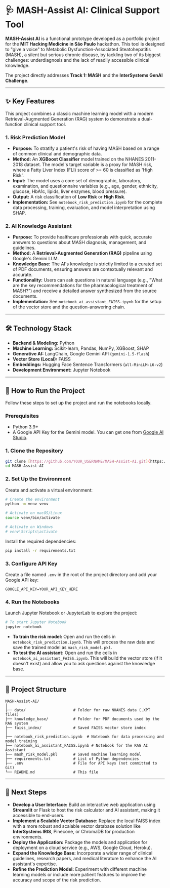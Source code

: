 # 🩺 MASH-Assist AI: Clinical Support Tool

**MASH-Assist AI** is a functional prototype developed as a portfolio project for the **MIT Hacking Medicine in São Paulo** hackathon. This tool is designed to "give a voice" to Metabolic Dysfunction-Associated Steatohepatitis (MASH), a silent but serious chronic disease, by tackling two of its biggest challenges: underdiagnosis and the lack of readily accessible clinical knowledge.

The project directly addresses **Track 1: MASH** and the **InterSystems GenAI Challenge**.

---

## ✨ Key Features

This project combines a classic machine learning model with a modern Retrieval-Augmented Generation (RAG) system to demonstrate a dual-function clinical support tool.

### 1. Risk Prediction Model
-   **Purpose:** To stratify a patient's risk of having MASH based on a range of common clinical and demographic data.
-   **Method:** An **XGBoost Classifier** model trained on the NHANES 2011-2018 dataset. The model's target variable is a proxy for MASH risk, where a Fatty Liver Index (FLI) score of >= 60 is classified as 'High Risk'.
-   **Input:** The model uses a core set of demographic, laboratory, examination, and questionnaire variables (e.g., age, gender, ethnicity, glucose, HbA1c, lipids, liver enzymes, blood pressure).
-   **Output:** A risk classification of **Low Risk** or **High Risk**.
-   **Implementation:** See `notebook_risk_prediction.ipynb` for the complete data processing, training, evaluation, and model interpretation using SHAP.

### 2. AI Knowledge Assistant
-   **Purpose:** To provide healthcare professionals with quick, accurate answers to questions about MASH diagnosis, management, and guidelines.
-   **Method:** A **Retrieval-Augmented Generation (RAG)** pipeline using Google's Gemini LLM.
-   **Knowledge Base:** The AI's knowledge is strictly limited to a curated set of PDF documents, ensuring answers are contextually relevant and accurate.
-   **Functionality:** Users can ask questions in natural language (e.g., "What are the key recommendations for the pharmacological treatment of MASH?") and receive a detailed answer synthesized from the source documents.
-   **Implementation:** See `notebook_ai_assistant_FAISS.ipynb` for the setup of the vector store and the question-answering chain.

---

## 🛠️ Technology Stack

-   **Backend & Modeling:** Python
-   **Machine Learning:** Scikit-learn, Pandas, NumPy, XGBoost, SHAP
-   **Generative AI:** LangChain, Google Gemini API (`gemini-1.5-flash`)
-   **Vector Store (Local):** FAISS
-   **Embeddings:** Hugging Face Sentence Transformers (`all-MiniLM-L6-v2`)
-   **Development Environment:** Jupyter Notebook

---

## 🚀 How to Run the Project

Follow these steps to set up the project and run the notebooks locally.

### Prerequisites

-   Python 3.9+
-   A Google API Key for the Gemini model. You can get one from [Google AI Studio](https://aistudio.google.com/).

### 1. Clone the Repository

```bash
git clone [https://github.com/YOUR_USERNAME/MASH-Assist-AI.git](https://github.com/YOUR_USERNAME/MASH-Assist-AI.git)
cd MASH-Assist-AI
```

### 2. Set Up the Environment

Create and activate a virtual environment:

```bash
# Create the environment
python -m venv venv

# Activate on macOS/Linux
source venv/bin/activate

# Activate on Windows
# venv\Scripts\activate
```

Install the required dependencies:

```bash
pip install -r requirements.txt
```

### 3. Configure API Key

Create a file named `.env` in the root of the project directory and add your Google API key:

```
GOOGLE_API_KEY=YOUR_API_KEY_HERE
```

### 4. Run the Notebooks

Launch Jupyter Notebook or JupyterLab to explore the project:

```bash
# To start Jupyter Notebook
jupyter notebook
```

-   **To train the risk model:** Open and run the cells in `notebook_risk_prediction.ipynb`. This will process the raw data and save the trained model as `mash_risk_model.pkl`.
-   **To test the AI assistant:** Open and run the cells in `notebook_ai_assistant_FAISS.ipynb`. This will build the vector store (if it doesn't exist) and allow you to ask questions against the knowledge base.

---

## 📂 Project Structure

```
MASH-Assist-AI/
│
├── data/                     # Folder for raw NHANES data (.XPT files)
├── knowledge_base/           # Folder for PDF documents used by the RAG system
├── faiss_index/              # Saved FAISS vector store index
│
├── notebook_risk_prediction.ipynb  # Notebook for data processing and model training
├── notebook_ai_assistant_FAISS.ipynb # Notebook for the RAG AI Assistant
├── mash_risk_model.pkl       # Saved machine learning model
├── requirements.txt          # List of Python dependencies
├── .env                      # File for API keys (not committed to Git)
└── README.md                 # This file
```

---

## 🔮 Next Steps

-   **Develop a User Interface:** Build an interactive web application using **Streamlit** or Flask to host the risk calculator and AI assistant, making it accessible to end-users.
-   **Implement a Scalable Vector Database:** Replace the local FAISS index with a more robust and scalable vector database solution like **InterSystems IRIS**, Pinecone, or ChromaDB for production environments.
-   **Deploy the Application:** Package the models and application for deployment on a cloud service (e.g., AWS, Google Cloud, Heroku).
-   **Expand the Knowledge Base:** Incorporate a wider range of clinical guidelines, research papers, and medical literature to enhance the AI assistant's expertise.
-   **Refine the Prediction Model:** Experiment with different machine learning models or include more patient features to improve the accuracy and scope of the risk prediction.

